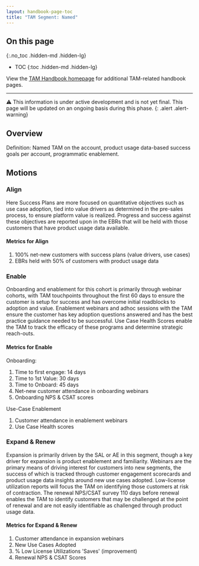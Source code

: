 ```yaml
---
layout: handbook-page-toc
title: "TAM Segment: Named"
---
```

## On this page
{:.no_toc .hidden-md .hidden-lg}

- TOC
{:toc .hidden-md .hidden-lg}

View the [TAM Handbook homepage](/handbook/customer-success/tam/) for additional TAM-related handbook pages.

---

⚠️ This information is under active development and is not yet final. This page will be updated on an ongoing basis during this phase.
{: .alert .alert-warning}

## Overview

Definition: Named TAM on the account, product usage data-based success goals per account, programmatic enablement.

## Motions

### Align

Here Success Plans are more focused on quantitative objectives such as use case adoption, tied into value drivers as determined in the pre-sales process, to ensure platform value is realized. Progress and success against these objectives are reported upon in the EBRs that will be held with those customers that have product usage data available.

#### Metrics for Align

1. 100% net-new customers with success plans (value drivers, use cases)
1. EBRs held with 50% of customers with product usage data

### Enable

Onboarding and enablement for this cohort is primarily through webinar cohorts, with TAM touchpoints throughout the first 60 days to ensure the customer is setup for success and has overcome initial roadblocks to adoption and value.  Enablement webinars and adhoc sessions with the TAM ensure the customer has key adoption questions answered and has the best practice guidance needed to be successful.  Use Case Health Scores enable the TAM to track the efficacy of these programs and determine strategic reach-outs.

#### Metrics for Enable

Onboarding:

1. Time to first engage: 14 days
1. Time to 1st Value: 30 days
1. Time to Onboard: 45 days
1. Net-new customer attendance in onboarding webinars
1. Onboarding NPS & CSAT scores

Use-Case Enablement

1. Customer attendance in enablement webinars
1. Use Case Health scores

### Expand & Renew

Expansion is primarily driven by the SAL or AE in this segment, though a key driver for expansion is product enablement and familiarity.  Webinars are the primary means of driving interest for customers into new segments, the success of which is tracked through customer engagement scorecards and product usage data insights around new use cases adopted.  Low-license utilization reports will focus the TAM on identifying those customers at risk of contraction. The renewal NPS/CSAT survey 110 days before renewal enables the TAM to identify customers that may be challenged at the point of renewal and are not easily identifiable as challenged through product usage data.

#### Metrics for Expand & Renew

1. Customer attendance in expansion webinars
1. New Use Cases Adopted
1. % Low License Utilizations 'Saves' (improvement)
1. Renewal NPS & CSAT Scores
